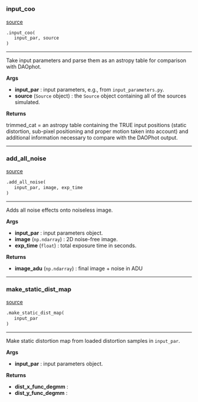 #


### input_coo
[source](https://github.com/smonty93/mavisim/blob/v1.1dev/mavisim/util.py/#L18)
```python
.input_coo(
   input_par, source
)
```

---
Take input parameters and parse them as an astropy table for comparison with DAOphot.


**Args**

* **input_par**  : input parameters, e.g., from `input_parameters.py`.
* **source** (`Source` object) : the `Source` object containing all of the sources simulated.


**Returns**

trimmed_cat = an astropy table containing the TRUE input positions (static distortion, 
sub-pixel positioning and proper motion taken into account) and additional information necessary to compare with the DAOPhot output.

----


### add_all_noise
[source](https://github.com/smonty93/mavisim/blob/v1.1dev/mavisim/util.py/#L72)
```python
.add_all_noise(
   input_par, image, exp_time
)
```

---
Adds all noise effects onto noiseless image.


**Args**

* **input_par**  : input parameters object.
* **image** (`np.ndarray`) : 2D noise-free image.
* **exp_time** (`float`) : total exposure time in seconds.


**Returns**

* **image_adu** (`np.ndarray`) : final image + noise in ADU


----


### make_static_dist_map
[source](https://github.com/smonty93/mavisim/blob/v1.1dev/mavisim/util.py/#L153)
```python
.make_static_dist_map(
   input_par
)
```

---
Make static distortion map from loaded distortion samples in `input_par`.


**Args**

* **input_par**  : input parameters object.    


**Returns**

* **dist_x_func_degmm**  :  
* **dist_y_func_degmm**  :  

